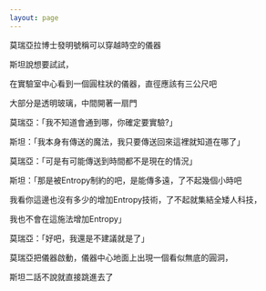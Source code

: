 ```yaml
---
layout: page
---
```


莫瑞亞拉博士發明號稱可以穿越時空的儀器

斯坦說想要試試，

在實驗室中心看到一個圓柱狀的儀器，直徑應該有三公尺吧

大部分是透明玻璃，中間開著一扇門

莫瑞亞：「我不知道會通到哪，你確定要實驗?」    

斯坦：「我本身有傳送的魔法，我只要傳送回來這裡就知道在哪了」    

莫瑞亞：「可是有可能傳送到時間都不是現在的情況」    

斯坦：「那是被Entropy制約的吧，是能傳多遠，了不起幾個小時吧

我看你這邊也沒有多少的增加Entropy技術，了不起就集結全矮人科技，

我也不會在這施法增加Entropy」    

莫瑞亞：「好吧，我還是不建議就是了」    

莫瑞亞把儀器啟動，儀器中心地面上出現一個看似無底的圓洞，  

斯坦二話不說就直接跳進去了  
